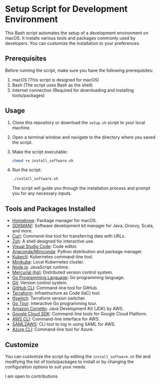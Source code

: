 # Setup Script for Development Environment

This Bash script automates the setup of a development environment on macOS. It installs various tools and packages commonly used by developers. You can customize the installation to your preferences.

## Prerequisites

Before running the script, make sure you have the following prerequisites:

1. macOS (This script is designed for macOS)
2. Bash (The script uses Bash as the shell)
3. Internet connection (Required for downloading and installing tools/packages)

## Usage

1. Clone this repository or download the `setup.sh` script to your local machine.

2. Open a terminal window and navigate to the directory where you saved the script.

3. Make the script executable:
   ```bash
   chmod +x install_software.sh
   ```

4. Run the script:
   ```bash
   ./install_software.sh
   ```

   The script will guide you through the installation process and prompt you for any necessary inputs.

## Tools and Packages Installed

- [Homebrew](https://brew.sh/): Package manager for macOS.
- [SDKMAN!](https://sdkman.io/): Software development kit manager for Java, Groovy, Scala, and more.
- [Curl](https://curl.se/): Command-line tool for transferring data with URLs.
- [Zsh](https://www.zsh.org/): A shell designed for interactive use.
- [Visual Studio Code](https://code.visualstudio.com/): Code editor.
- [Anaconda/Miniconda](https://docs.conda.io/en/latest/miniconda.html): Python distribution and package manager.
- [Kubectl](https://kubernetes.io/docs/reference/kubectl/kubectl/): Kubernetes command-line tool.
- [Minikube](https://minikube.sigs.k8s.io/docs/start/): Local Kubernetes cluster.
- [Node.js](https://nodejs.org/): JavaScript runtime.
- [Mercurial (hg)](https://www.mercurial-scm.org/): Distributed version control system.
- [Go Programming Language](https://golang.org/): Go programming language.
- [Git](https://git-scm.com/): Version control system.
- [GitHub CLI](https://cli.github.com/): Command-line tool for GitHub.
- [Terraform](https://www.terraform.io/): Infrastructure as Code (IaC) tool.
- [tfswitch](https://tfswitch.warrensbox.com/): Terraform version switcher.
- [Go Tour](https://tour.golang.org/welcome/1): Interactive Go programming tour.
- [Amazon Corretto](https://aws.amazon.com/corretto/): Java Development Kit (JDK) by AWS.
- [Google Cloud SDK](https://cloud.google.com/sdk): Command-line tools for Google Cloud Platform.
- [AWS CLI](https://aws.amazon.com/cli/): Command-line interface for AWS.
- [SAML2AWS](https://github.com/Versent/saml2aws): CLI tool to log in using SAML for AWS.
- [Azure CLI](https://docs.microsoft.com/en-us/cli/azure/): Command-line tool for Azure.

## Customize

You can customize the script by editing the `install_software.sh` file and modifying the list of tools/packages to install or by changing the configuration options to suit your needs.

I am open to contributions
